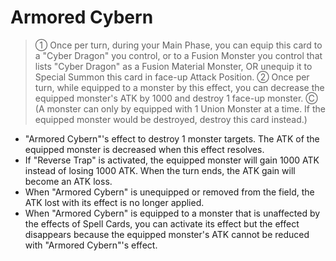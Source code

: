 # Armored Cybern

> ① Once per turn, during your Main Phase, you can equip this card to a "Cyber Dragon" you control, or to a Fusion Monster you control that lists "Cyber Dragon" as a Fusion Material Monster, OR unequip it to Special Summon this card in face-up Attack Position. ② Once per turn, while equipped to a monster by this effect, you can decrease the equipped monster's ATK by 1000 and destroy 1 face-up monster. Ⓒ (A monster can only by equipped with 1 Union Monster at a time. If the equipped monster would be destroyed, destroy this card instead.)

*   "Armored Cybern"'s effect to destroy 1 monster targets. The ATK of the equipped monster is decreased when this effect resolves.
*   If "Reverse Trap" is activated, the equipped monster will gain 1000 ATK instead of losing 1000 ATK. When the turn ends, the ATK gain will become an ATK loss.
*   When "Armored Cybern" is unequipped or removed from the field, the ATK lost with its effect is no longer applied.
*   When "Armored Cybern" is equipped to a monster that is unaffected by the effects of Spell Cards, you can activate its effect but the effect disappears because the equipped monster's ATK cannot be reduced with "Armored Cybern"'s effect.
